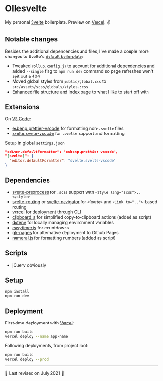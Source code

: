 # Ollesvelte

My personal [Svelte](https://svelte.dev) boilerplate. Preview on [Vercel](https://ollesvelte.vercel.app). ✌️

## Notable changes

Besides the additional dependencies and files, I've made a couple more changes to Svelte's [default boilerplate](https://svelte.dev/repl/hello-world):

- Tweaked `rollup.config.js` to account for additional dependencies and added `--single` flag to `npm run dev` command so page refreshes won't spit out a 404
- Moved global styles from `public/global.css` to `src/assets/scss/globals/styles.scss`
- Enhanced file structure and index page to what I like to start off with

## Extensions

On [VS Code](https://code.visualstudio.com/):

- [esbenp.prettier-vscode](https://marketplace.visualstudio.com/items?itemName=esbenp.prettier-vscode) for formatting non-`.svelte` files
- [svelte.svelte-vscode](https://marketplace.visualstudio.com/items?itemName=svelte.svelte-vscode) for `.svelte` support and formatting

Setup in global `settings.json`:

```json
"editor.defaultFormatter": "esbenp.prettier-vscode",
"[svelte]": {
  "editor.defaultFormatter": "svelte.svelte-vscode"
}
```

## Dependencies

- [svelte-preprocess](https://github.com/sveltejs/svelte-preprocess) for `.scss` support with `<style lang="scss">..</style>`
- [svelte-routing](https://github.com/EmilTholin/svelte-routing) or [svelte-navigator](https://github.com/mefechoel/svelte-navigator) for `<Route>` and `<Link to="..">`-based routing
- [vercel](https://github.com/vercel/vercel) for deployment through CLI
- [clipboard.js](https://github.com/zenorocha/clipboard.js) for simplified copy-to-clipboard actions (added as script)
- [dotenv](https://github.com/motdotla/dotenv) for locally managing environment variables
- [easytimer.js](https://github.com/albert-gonzalez/easytimer.js/) for countdowns
- [gh-pages](https://github.com/tschaub/gh-pages) for alternative deployment to Github Pages
- [numeral.js](http://numeraljs.com/) for formatting numbers (added as script)

## Scripts

- [jQuery](https://github.com/jquery/jquery) obviously

## Setup

```bash
npm install
npm run dev
```

## Deployment

First-time deployment with [Vercel](https://vercel.com/):

```bash
npm run build
vercel deploy --name app-name
```

Following deployments, from project root:

```bash
npm run build
vercel deploy --prod
```

---

🍉 Last revised on July 2021 🍉
